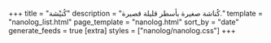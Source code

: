 +++
title = "كُنيْشة"
description = "كُناشة صغيرة بأسطر قليلة قصيرة."
template = "nanolog_list.html"
page_template = "nanolog.html"
sort_by = "date"
generate_feeds = true
[extra]
styles = ["nanolog/nanolog.css"]
+++
